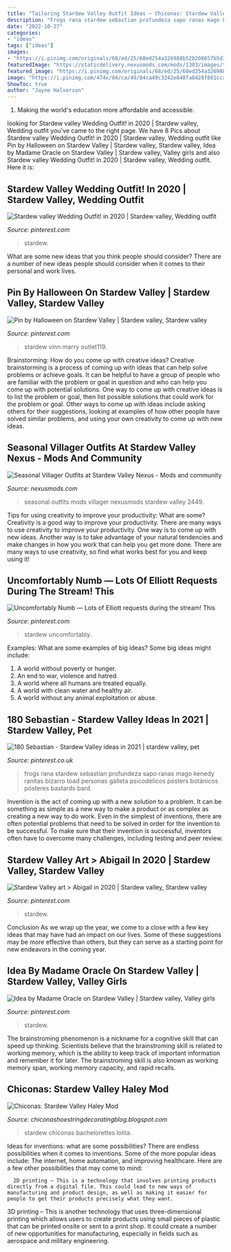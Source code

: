 ```yaml
---
title: "Tailoring Stardew Valley Outfit Ideas ~ Chiconas: Stardew Valley Haley Mod"
description: "Frogs rana stardew sebastian profundeza sapo ranas mago kenedy ranitas bizarro toad personas galleta psicodélicos pósters botánicos pósteres bastards bard"
date: "2022-10-27"
categories:
- "ideas"
tags: ["ideas"]
images:
- "https://i.pinimg.com/originals/68/ed/25/68ed254a326988b52b208657b5d3c5b5.jpg"
featuredImage: "https://staticdelivery.nexusmods.com/mods/1303/images/thumbnails/2449/2449-1585253308-1705697763.png"
featured_image: "https://i.pinimg.com/originals/68/ed/25/68ed254a326988b52b208657b5d3c5b5.jpg"
image: "https://i.pinimg.com/474x/84/ca/49/84ca49c3242e848fa8428f881ccae84e.jpg"
ShowToc: true
author: "Jayne Halvorson"
---
```



1. Making the world's education more affordable and accessible. 

	

		
looking for Stardew valley Wedding Outfit! in 2020 | Stardew valley, Wedding outfit you've came to the right page. We have 8 Pics about Stardew valley Wedding Outfit! in 2020 | Stardew valley, Wedding outfit like Pin by Halloween on Stardew Valley | Stardew valley, Stardew valley, Idea by Madame Oracle on Stardew Valley | Stardew valley, Valley girls and also Stardew valley Wedding Outfit! in 2020 | Stardew valley, Wedding outfit. Here it is:
		
    
## Stardew Valley Wedding Outfit! In 2020 | Stardew Valley, Wedding Outfit

<img loading=lazy src="https://i.pinimg.com/originals/68/ed/25/68ed254a326988b52b208657b5d3c5b5.jpg" onerror="this.onerror=null;this.src='https://tse4.mm.bing.net/th?id=OIP.WapT3K2f-9B_vhYq2b_M4AHaG_&amp;pid=15.1';" alt="Stardew valley Wedding Outfit! in 2020 | Stardew valley, Wedding outfit">

_Source: pinterest.com_

>stardew. 

	

What are some new ideas that you think people should consider?
There are a number of new ideas people should consider when it comes to their personal and work lives.

    
## Pin By Halloween On Stardew Valley | Stardew Valley, Stardew Valley

<img loading=lazy src="https://i.pinimg.com/736x/f0/b8/b1/f0b8b15c81b2b6bdd458a26f5b3767b4.jpg" onerror="this.onerror=null;this.src='https://tse3.mm.bing.net/th?id=OIP.CdnFD9iSihyYSwka0E75ngHaI4&amp;pid=15.1';" alt="Pin by Halloween on Stardew Valley | Stardew valley, Stardew valley">

_Source: pinterest.com_

>stardew vinn marry outlet119. 

	

Brainstorming: How do you come up with creative ideas?
Creative brainstorming is a process of coming up with ideas that can help solve problems or achieve goals. It can be helpful to have a group of people who are familiar with the problem or goal in question and who can help you come up with potential solutions. One way to come up with creative ideas is to list the problem or goal, then list possible solutions that could work for the problem or goal. Other ways to come up with ideas include asking others for their suggestions, looking at examples of how other people have solved similar problems, and using your own creativity to come up with new ideas.

    
## Seasonal Villager Outfits At Stardew Valley Nexus - Mods And Community

<img loading=lazy src="https://staticdelivery.nexusmods.com/mods/1303/images/thumbnails/2449/2449-1585253308-1705697763.png" onerror="this.onerror=null;this.src='https://tse3.mm.bing.net/th?id=OIP.3OlFnNXoUtD--LYd395n5gAAAA&amp;pid=15.1';" alt="Seasonal Villager Outfits at Stardew Valley Nexus - Mods and community">

_Source: nexusmods.com_

>seasonal outfits mods villager nexusmods stardew valley 2449. 

	

Tips for using creativity to improve your productivity: What are some?
Creativity is a good way to improve your productivity. There are many ways to use creativity to improve your productivity. One way is to come up with new ideas. Another way is to take advantage of your natural tendencies and make changes in how you work that can help you get more done. There are many ways to use creativity, so find what works best for you and keep using it!

    
## Uncomfortably Numb — Lots Of Elliott Requests During The Stream! This

<img loading=lazy src="https://i.pinimg.com/originals/a7/50/23/a7502304efde0f12ec24b71bcf87b628.jpg" onerror="this.onerror=null;this.src='https://tse4.mm.bing.net/th?id=OIP.qTaHNm7sFT41lvXkrCdvEwHaHa&amp;pid=15.1';" alt="Uncomfortably Numb — Lots of Elliott requests during the stream! This">

_Source: pinterest.com_

>stardew uncomfortably. 

	

Examples: What are some examples of big ideas?
Some big ideas might include: 
1. A world without poverty or hunger.
2. An end to war, violence and hatred.
3. A world where all humans are treated equally.
4. A world with clean water and healthy air.
5. A world without any animal exploitation or abuse.

    
## 180 Sebastian - Stardew Valley Ideas In 2021 | Stardew Valley, Pet

<img loading=lazy src="https://i.pinimg.com/474x/84/ca/49/84ca49c3242e848fa8428f881ccae84e.jpg" onerror="this.onerror=null;this.src='https://tse4.mm.bing.net/th?id=OIP.OS8L_fQWBA--6E3FKFUDxQAAAA&amp;pid=15.1';" alt="180 Sebastian - Stardew Valley ideas in 2021 | stardew valley, pet">

_Source: pinterest.co.uk_

>frogs rana stardew sebastian profundeza sapo ranas mago kenedy ranitas bizarro toad personas galleta psicodélicos pósters botánicos pósteres bastards bard. 

	

Invention is the act of coming up with a new solution to a problem. It can be something as simple as a new way to make a product or as complex as creating a new way to do work. Even in the simplest of inventions, there are often potential problems that need to be solved in order for the invention to be successful. To make sure that their invention is successful, inventors often have to overcome many challenges, including testing and peer review.

    
## Stardew Valley Art &gt; Abigail In 2020 | Stardew Valley, Stardew Valley

<img loading=lazy src="https://i.pinimg.com/originals/79/54/4f/79544f651a5dab302c9aaa1bd1ff511e.png" onerror="this.onerror=null;this.src='https://tse2.mm.bing.net/th?id=OIP.gsHjdPDHoHItyECwoFXa3QHaMc&amp;pid=15.1';" alt="Stardew Valley art &gt; Abigail in 2020 | Stardew valley, Stardew valley">

_Source: pinterest.com_

>stardew. 

	

Conclusion
As we wrap up the year, we come to a close with a few key ideas that may have had an impact on our lives. Some of these suggestions may be more effective than others, but they can serve as a starting point for new endeavors in the coming year.

    
## Idea By Madame Oracle On Stardew Valley | Stardew Valley, Valley Girls

<img loading=lazy src="https://i.pinimg.com/736x/bd/a0/63/bda06343a8e2c580d4002dc4a0f81a8c.jpg" onerror="this.onerror=null;this.src='https://tse4.mm.bing.net/th?id=OIP.Y6tgYjezMOpl9pUiLyx-UgHaKf&amp;pid=15.1';" alt="Idea by Madame Oracle on Stardew Valley | Stardew valley, Valley girls">

_Source: pinterest.com_

>stardew. 

	

The brainstroming phenomenon is a nickname for a cognitive skill that can speed up thinking. Scientists believe that the brainstroming skill is related to working memory, which is the ability to keep track of important information and remember it for later. The brainstroming skill is also known as working memory span, working memory capacity, and rapid recalls.

    
## Chiconas: Stardew Valley Haley Mod

<img loading=lazy src="https://staticdelivery.nexusmods.com/mods/1303/images/thumbnails/799-0-1484780269.png" onerror="this.onerror=null;this.src='https://tse4.mm.bing.net/th?id=OIP.KYdSNX6zcpK0LBtTRJQF8AAAAA&amp;pid=15.1';" alt="Chiconas: Stardew Valley Haley Mod">

_Source: chiconashoestringdecoratingblog.blogspot.com_

>stardew chiconas bachelorettes lolita. 

	

Ideas for inventions: what are some possibilities?
There are endless possibilities when it comes to inventions. Some of the more popular ideas include:
The internet, home automation, and improving healthcare. Here are a few other possibilities that may come to mind: 

      2D printing – This is a technology that involves printing products directly from a digital file. This could lead to new ways of manufacturing and product design, as well as making it easier for people to get their products precisely what they want.
3D printing – This is another technology that uses three-dimensional printing which allows users to create products using small pieces of plastic that can be printed onsite or sent to a print shop. It could create a number of new opportunities for manufacturing, especially in fields such as aerospace and military engineering.

